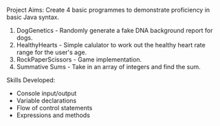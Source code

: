 Project Aims: Create 4 basic programmes to demonstrate proficiency in basic Java syntax. 

1. DogGenetics - Randomly generate a fake DNA background report for dogs.
2. HealthyHearts - Simple calulator to work out the healthy heart rate range for the user's age. 
3. RockPaperScissors - Game implementation.
4. Summative Sums - Take in an array of integers and find the sum. 


Skills Developed:
- Console input/output
- Variable declarations
- Flow of control statements
- Expressions and methods

